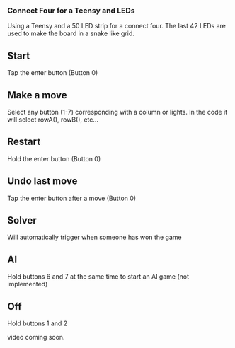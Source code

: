 ### Connect Four for a Teensy and LEDs

Using a Teensy and a 50 LED strip for a connect four. The last 42 LEDs are used to make the board in a snake like grid. 

## Start
Tap the enter button (Button 0)

## Make a move
Select any button (1-7) corresponding with a column or lights.
In the code it will select rowA(), rowB(), etc...

## Restart
Hold the enter button (Button 0)

## Undo last move
Tap the enter button after a move (Button 0)

## Solver
Will automatically trigger when someone has won the game

## AI
Hold buttons 6 and 7 at the same time to start an AI game (not implemented)

## Off
Hold buttons 1 and 2

video coming soon.
